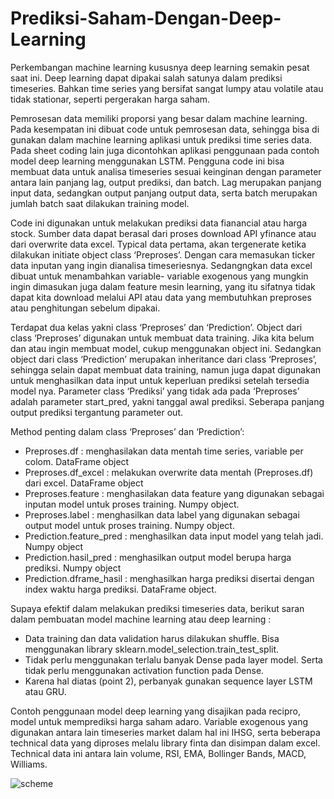 # Prediksi-Saham-Dengan-Deep-Learning

Perkembangan machine learning kususnya deep learning semakin pesat saat ini. Deep learning dapat dipakai salah satunya dalam prediksi timeseries. Bahkan time series yang bersifat sangat lumpy atau volatile atau tidak stationar, seperti pergerakan harga saham. 

Pemrosesan data memiliki proporsi yang besar dalam machine learning. Pada kesempatan ini dibuat code untuk pemrosesan data, sehingga bisa di gunakan dalam machine learning aplikasi untuk  prediksi time series data. Pada sheet coding lain juga dicontohkan aplikasi penggunaan pada contoh model deep learning menggunakan LSTM. Pengguna code ini bisa membuat data untuk analisa timeseries sesuai keinginan dengan parameter antara lain panjang lag, output prediksi, dan batch. Lag merupakan panjang input data, sedangkan output panjang output data, serta batch merupakan jumlah batch saat dilakukan training model.

Code ini digunakan untuk melakukan prediksi data fianancial atau harga stock. Sumber data dapat berasal dari proses download API yfinance atau dari overwrite data excel.  Typical data pertama, akan tergenerate ketika dilakukan initiate object class ‘Preproses’. Dengan cara memasukan ticker data inputan yang ingin dianalisa timeseriesnya. Sedangngkan data excel dibuat untuk menambahkan variable- variable exogenous yang mungkin ingin dimasukan juga dalam feature mesin learning, yang itu sifatnya tidak dapat kita download melalui API atau data yang membutuhkan preproses atau penghitungan sebelum dipakai.

Terdapat dua kelas yakni class ‘Preproses’ dan ‘Prediction’. Object dari class ‘Preproses’ digunakan untuk membuat data training. Jika kita belum dan atau ingin membuat model, cukup menggunakan object ini. Sedangkan object dari class ‘Prediction’ merupakan inheritance dari class ‘Preproses’, sehingga selain dapat membuat data training, namun juga dapat digunakan untuk menghasilkan data input untuk keperluan prediksi setelah tersedia model nya. Parameter class ‘Prediksi’ yang tidak ada pada ‘Preproses’ adalah parameter start_pred, yakni tanggal awal prediksi. Seberapa panjang output prediksi tergantung parameter out.

Method penting dalam class ‘Preproses’ dan ‘Prediction’:
-	Preproses.df : menghasilakan data mentah time series, variable per colom. DataFrame object
-	Preproses.df_excel : melakukan overwrite data mentah (Preproses.df)  dari excel. DataFrame object
-	Preproses.feature  : menghasilakan data feature yang digunakan sebagai inputan model untuk proses training. Numpy object.
-	Preproses.label : menghasilkan data label yang digunakan sebagai output model untuk proses training. Numpy object.
-	Prediction.feature_pred : menghasilkan data input model yang telah jadi. Numpy object
-	Prediction.hasil_pred : menghasilkan output model berupa harga prediksi. Numpy object
-	Prediction.dframe_hasil : menghasilkan harga prediksi disertai dengan index waktu harga prediksi. DataFrame object.

Supaya efektif dalam melakukan prediksi timeseries data, berikut saran dalam pembuatan model machine learning atau deep learning :
-	Data training dan data validation harus dilakukan shuffle.  Bisa menggunakan library sklearn.model_selection.train_test_split. 
-	Tidak perlu menggunakan terlalu banyak Dense pada layer model. Serta tidak perlu menggunakan activation function pada Dense.
-	Karena hal diatas (point 2), perbanyak gunakan sequence layer LSTM atau GRU.

Contoh penggunaan model deep learning yang disajikan pada recipro, model untuk memprediksi harga saham adaro. Variable exogenous yang digunakan antara lain timeseries market dalam hal ini IHSG, serta beberapa technical data yang diproses melalu library finta dan disimpan dalam excel. Technical data ini antara lain volume, RSI, EMA, Bollinger Bands, MACD, Williams.



![scheme](https://user-images.githubusercontent.com/109791001/211237993-85f50d1e-81e7-4cc1-ad67-bab1031ffced.jpg)

